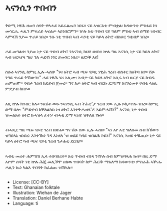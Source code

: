 # ኣናንሲን ጥበብን

##
ቅድሚ ነዊሕ ዘመን ሰባት ዋላሓደ ኣይፈልጡን ነበሩ። ናይ ኣዝርእቲ ምብቋል፡ ክዳውንቲ ምስፋይ ኮነ መሳርሒ ሓጺን ምፍራይ ኣፍልጦ ኣይነበሮምን። ኵሉ እቲ ጥበብ ናይ ዓለም ምስቲ ኣብ ሰማይ ዝነብር ኣምላኽ ንያመ ጥራይ ነበረ። ንሱ ነቲ ጥበብ ኣብ ሓንቲ ናይ ካይላ ዕትሮ ብስቱር ዓቂብዎ ነበረ።

##
ሓደ መዓልቲ፡ ንያመ ነታ ናይ ጥበብ ዕትሮ ንኣናንሲ ክህቦ ወሰነ። ኵሉ ግዜ ኣናንሲ ነታ ናይ ካይላ ዕትሮ ኣብ ዝርኣየላ ግዜ፡ ገለ ሓድሽ ነገር ይመሃር ነበረ። ዘደንቕ እዩ!

##
ስሱዕ ኣናንሲ ከምዚ ኢሉ ሓሰበ፡ "ነዛ ዕትሮ ኣብ ጫፍ ናይዚ ነዊሕ ገረብ ብስቱር ክዕቅባ እየ። ሽዑ ንዓይ ጥራይ ትኸውን።" ሓደ ነዊሕ ሃሪ ኣሊሙ፡ ኣብታ ናይ ካይላ ዕትሮ ኣሲሩ ኣብ ዙርያ ናይ ከብዱ ጠምጠሞ። ናብታ ገረብ ክድይብ ጀመረ። ግና እታ ዕትሮ ኣብ ብርኩ ደጋጊማ እናሃረመቶ ናብቲ ላዕሊ ምድያብ ከበዶ።

##
እዚ ኵሉ ክገብር ከሎ፡ ንእሽቶ ወዱ ንኣናንሲ ኣብ ትሕቲ'ታ ገረብ ደው ኢሉ ይከታተሎ ነበረ። ከምዚ ድማ በሎ፡ "ምድያብ ክቐለልካስ ነዛ ዕትሮ እንተትሓዝላ'ዶ ኣይምሓሸን?" ኣናንሲ ነታ ጥበብ ዝመልአት ዕትሮ ክሓዝላ ፈተነ፡ ብሓቂ ድማ ኣዝዩ ዝቐለለ ዀነ።

##
ብሓጺር ግዜ ጫፍ ናይቲ ገረብ በጽሐ። ግና ሽዑ ደው ኢሉ ሓሰበ፡ "ኣነ እየ እቲ ዝለበመ ሰብ ክኸውን ዝግበኣኒ ዝነበረ፡ እንተዀነ ግዳ እነሆለ 'ዝ ወደይ ካባይ ዝበልሕ ኮይኑ!" ኣናንሲ ኣዝዩ ተቘጢዑ ነታ ናይ ካይላ ዕትሮ ካብ ጫፍ ናይቲ ገረብ ንታሕቲ ደርበያ።

##
ኣብቲ መሬት ሕምሽሽ ኢላ ተሰባበረት። እቲ ጥብብ ብነጻ ንዅሉ ሰብ ከምዝባጻሕ ኰነ። በዚ ድማ እዮም ሰባት ነቲ ኵሉ ሕጂ መሊኾሞ ዘለዉ ጥበባት ከም ሕርሻ፡ ማእለማ ክዳውንቲ፡ ምስራሕ ኣቝሑ ሓጺን ኰነ ካልእ ጥበባት ክፈልጡ ዝኸኣሉ።

##
* License: [CC-BY]
* Text: Ghanaian folktale
* Illustration: Wiehan de Jager
* Translation: Daniel Berhane Habte
* Language: ti
